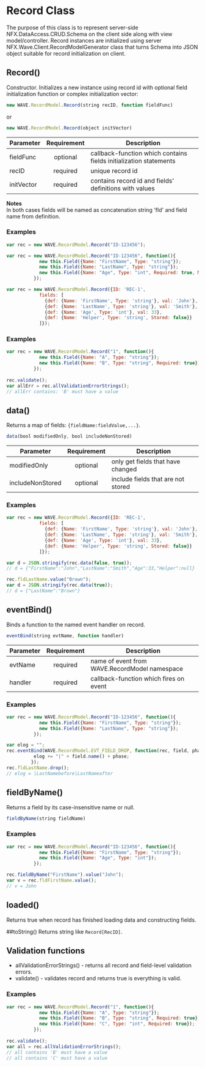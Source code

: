 # Record Class
The purpose of this class is to represent server-side NFX.DataAccess.CRUD.Schema on the client side along with view model/controller.
Record instances are initialized using server NFX.Wave.Client.RecordModelGenerator class that turns Schema into JSON object suitable for record initialization on client.

## Record()
Constructor. Initializes a new instance using record id with optional field initialization function
or complex initialization vector:
```js
new WAVE.RecordModel.Record(string recID, function fieldFunc)
```
or
```js
new WAVE.RecordModel.Record(object initVector)
```
| Parameter  | Requirement | Description                                                       |
| ---------- |:-----------:| ----------------------------------------------------------------- |
| fieldFunc  | optional    | callback-function which contains fields initialization statements |
| recID      | required    | unique record id                                                  |
| initVector | required    | contains record id and fields' definitions with values            |

**Notes**  
In both cases fields will be named as concatenation string 'fld' and field name from definition.

### Examples
```js
var rec = new WAVE.RecordModel.Record("ID-123456");
```
```js
var rec = new WAVE.RecordModel.Record("ID-123456", function(){
            new this.Field({Name: "FirstName", Type: "string"});
            new this.Field({Name: "LastName", Type: "string"});
            new this.Field({Name: "Age", Type: "int", Required: true, MinValue: 10, MaxValue: 99});
          });
```
```js
var rec = new WAVE.RecordModel.Record({ID: 'REC-1', 
            fields: [
              {def: {Name: 'FirstName', Type: 'string'}, val: 'John'},
              {def: {Name: 'LastName', Type: 'string'}, val: 'Smith'},
              {def: {Name: 'Age', Type: 'int'}, val: 33},
              {def: {Name: 'Helper', Type: 'string', Stored: false}}
            ]});
```


### Examples
```js
var rec = new WAVE.RecordModel.Record("1", function(){
            new this.Field({Name: "A", Type: "string"});
            new this.Field({Name: "B", Type: "string", Required: true});
          });
          
rec.validate();
var allErr = rec.allValidationErrorStrings();
// allErr contains: 'B' must have a value
```


## data()
Returns a map of fields: `{fieldName:fieldValue,...}`.

```js
data(bool modifiedOnly, bool includeNonStored)
```
| Parameter        | Requirement | Description                         |
| ---------------- |:-----------:| ----------------------------------- |
| modifiedOnly     | optional    | only get fields that have changed   |
| includeNonStored | optional    | include fields that are not stored |
### Examples
```js
var rec = new WAVE.RecordModel.Record({ID: 'REC-1', 
            fields: [
              {def: {Name: 'FirstName', Type: 'string'}, val: 'John'},
              {def: {Name: 'LastName', Type: 'string'}, val: 'Smith'},
              {def: {Name: 'Age', Type: 'int'}, val: 33},
              {def: {Name: 'Helper', Type: 'string', Stored: false}}
            ]});

var d = JSON.stringify(rec.data(false, true));
// d = {"FirstName":"John","LastName":"Smith","Age":33,"Helper":null}

rec.fldLastName.value("Brown");
var d = JSON.stringify(rec.data(true));
// d = {"LastName":"Brown"}
```


## eventBind()
Binds a function to the named event handler on record.
```js
eventBind(string evtName, function handler)
```
| Parameter | Requirement | Description                                   |
| --------- |:-----------:| --------------------------------------------- |
| evtName   | required    | name of event from WAVE.RecordModel namespace |
| handler   | required    | callback-function which fires on event        |
### Examples
```js
var rec = new WAVE.RecordModel.Record("ID-123456", function(){
            new this.Field({Name: "FirstName", Type: "string"});
            new this.Field({Name: "LastName", Type: "string"});
          });

var elog = "";
rec.eventBind(WAVE.RecordModel.EVT_FIELD_DROP, function(rec, field, phase){
          elog += "|" + field.name() + phase;
         });
rec.fldLastName.drop();
// elog = |LastNamebefore|LastNameafter          
```

## fieldByName()
Returns a field by its case-insensitive name or null.
```js
fieldByName(string fieldName)
```
### Examples
```js
var rec = new WAVE.RecordModel.Record("ID-123456", function(){
            new this.Field({Name: "FirstName", Type: "string"});
            new this.Field({Name: "Age", Type: "int"});
          });

rec.fieldByName("FirstName").value("John");
var v = rec.fldFirstName.value();
// v = John        
```


## loaded()
Returns true when record has finished loading data and constructing fields.


##toString()
Returns string like `Record[RecID]`.


## Validation functions
* allValidationErrorStrings() - returns all record and field-level validation errors.
* validate() - validates record and returns true is everything is valid.
### Examples
```js
var rec = new WAVE.RecordModel.Record("1", function(){
            new this.Field({Name: "A", Type: "string"});
            new this.Field({Name: "B", Type: "string", Required: true});
            new this.Field({Name: "C", Type: "int", Required: true});
          });
          
rec.validate();
var all = rec.allValidationErrorStrings();
// all contains 'B' must have a value
// all contains 'C' must have a value
```


